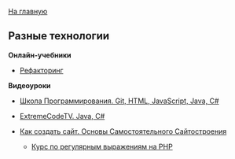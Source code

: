 [На главную](README.md)


## Разные технологии


**Онлайн-учебники**

- [Рефакторинг](https://refactoring.guru/ru/catalog)


**Видеоуроки**

- [Школа Программирования. Git, HTML, JavaScript, Java, C#](https://www.youtube.com/user/progliveru/videos)

- [ExtremeCodeTV. Java, C#](https://www.youtube.com/user/iproname/videos)

- [Как создать сайт. Основы Самостоятельного Сайтостроения](https://www.youtube.com/user/webformyself/playlists)

  * [Курс по регулярным выражениям на PHP](https://www.youtube.com/playlist?list=PLD-piGJ3Dtl3-gAaVBe7VGWc5Rk5ENaiF)

